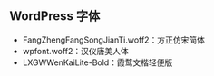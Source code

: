 ## WordPress 字体
- FangZhengFangSongJianTi.woff2：方正仿宋简体
- wpfont.woff2：汉仪唐美人体
- LXGWWenKaiLite-Bold：霞鹜文楷轻便版
